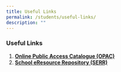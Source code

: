 ```yaml
---
title: Useful Links
permalink: /students/useful-links/
description: ""
---
```

### **Useful Links**
1.  **[Online Public Access Catalogue (OPAC)](https://schoolibrary.moe.edu.sg/acsbr)**<br>
2.  **[School eResource Repository (SERR)](https://schoolibrary.moe.edu.sg/eresourcessec/cgi-bin/spydus.exe/MSGTRN/WPAC/HOME)**